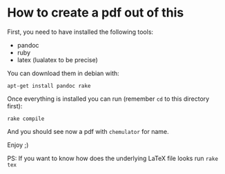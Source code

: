 # How to create a pdf out of this #

First, you need to have installed the following tools:

- pandoc
- ruby
- latex (lualatex to be precise)

You can download them in debian with:

```
apt-get install pandoc rake
```

Once everything is installed you can run (remember `cd` to this directory first):

```
rake compile
```

And you should see now a pdf with `chemulator` for name.

Enjoy ;)

PS: If you want to know how does the underlying LaTeX file looks run `rake tex`
